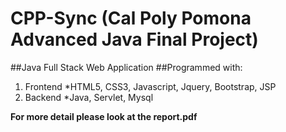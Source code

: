 # CPP-Sync (Cal Poly Pomona Advanced Java Final Project) 
##Java Full Stack Web Application 
##Programmed with: 
1. Frontend 
*HTML5, CSS3, Javascript, Jquery, Bootstrap, JSP 
2. Backend
*Java, Servlet, Mysql 

**For more detail please look at the report.pdf**

